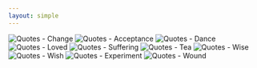 ```yaml
---
layout: simple
---
```


<img class="lead" src="../img/quotes/change.png" title="Quotes - Change" />
<img class="lead" src="../img/quotes/acceptance.png" title="Quotes - Acceptance" />
<img class="lead" src="../img/quotes/dance.png" title="Quotes - Dance" />
<img class="lead" src="../img/quotes/loved.png" title="Quotes - Loved" />
<img class="lead" src="../img/quotes/suffering.png" title="Quotes - Suffering" />
<img class="lead" src="../img/quotes/tea.png" title="Quotes - Tea" />
<img class="lead" src="../img/quotes/wise.png" title="Quotes - Wise" />
<img class="lead" src="../img/quotes/wish.png" title="Quotes - Wish" />
<img class="lead" src="../img/quotes/experiment.png" title="Quotes - Experiment" />
<img class="lead" src="../img/quotes/wound.png" title="Quotes - Wound" />
